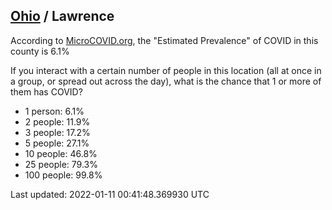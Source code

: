 
## [Ohio](/united-states/ohio) / Lawrence

According to [MicroCOVID.org](http://microcovid.org),
the "Estimated Prevalence" of COVID in this county is 6.1%

If you interact with a certain number of people in this location
(all at once in a group, or spread out across the day), what is the chance that
1 or more of them has COVID?

- 1 person: 6.1%
- 2 people: 11.9%
- 3 people: 17.2%
- 5 people: 27.1%
- 10 people: 46.8%
- 25 people: 79.3%
- 100 people: 99.8%

Last updated: 2022-01-11 00:41:48.369930 UTC
